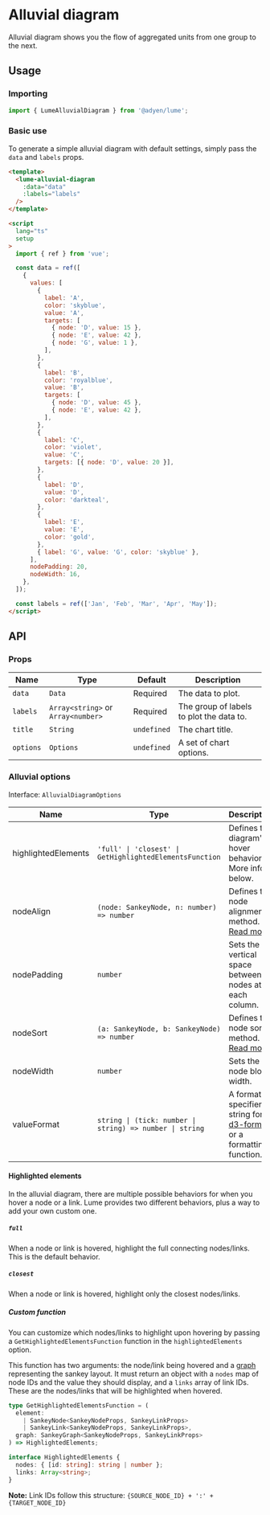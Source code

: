 # Alluvial diagram

Alluvial diagram shows you the flow of aggregated units from one group to the next.

## Usage

### Importing

```ts
import { LumeAlluvialDiagram } from '@adyen/lume';
```

### Basic use

To generate a simple alluvial diagram with default settings, simply pass the `data` and `labels` props.

```html
<template>
  <lume-alluvial-diagram
    :data="data"
    :labels="labels"
  />
</template>

<script
  lang="ts"
  setup
>
  import { ref } from 'vue';

  const data = ref([
    {
      values: [
        {
          label: 'A',
          color: 'skyblue',
          value: 'A',
          targets: [
            { node: 'D', value: 15 },
            { node: 'E', value: 42 },
            { node: 'G', value: 1 },
          ],
        },
        {
          label: 'B',
          color: 'royalblue',
          value: 'B',
          targets: [
            { node: 'D', value: 45 },
            { node: 'E', value: 42 },
          ],
        },
        {
          label: 'C',
          color: 'violet',
          value: 'C',
          targets: [{ node: 'D', value: 20 }],
        },
        {
          label: 'D',
          value: 'D',
          color: 'darkteal',
        },
        {
          label: 'E',
          value: 'E',
          color: 'gold',
        },
        { label: 'G', value: 'G', color: 'skyblue' },
      ],
      nodePadding: 20,
      nodeWidth: 16,
    },
  ]);

  const labels = ref(['Jan', 'Feb', 'Mar', 'Apr', 'May']);
</script>
```

## API

### Props

| Name      | Type                               | Default     | Description                              |
| --------- | ---------------------------------- | ----------- | ---------------------------------------- |
| `data`    | `Data`                             | Required    | The data to plot.                        |
| `labels`  | `Array<string>` or `Array<number>` | Required    | The group of labels to plot the data to. |
| `title`   | `String`                           | `undefined` | The chart title.                         |
| `options` | `Options`                          | `undefined` | A set of chart options.                  |

### Alluvial options

Interface: `AlluvialDiagramOptions`

| Name                | Type                                                     | Description                                                                                          |
| ------------------- | -------------------------------------------------------- | ---------------------------------------------------------------------------------------------------- |
| highlightedElements | `'full' \| 'closest' \| GetHighlightedElementsFunction`  | Defines the diagram's hover behavior. More info below.                                               |
| nodeAlign           | `(node: SankeyNode, n: number) => number`                | Defines the node alignment method. [Read more](https://github.com/d3/d3-sankey#sankey_nodeAlign)     |
| nodePadding         | `number`                                                 | Sets the vertical space between nodes at each column.                                                |
| nodeSort            | `(a: SankeyNode, b: SankeyNode) => number`               | Defines the node sort method. [Read more](https://github.com/d3/d3-sankey#sankey_nodeSort)           |
| nodeWidth           | `number`                                                 | Sets the node block width.                                                                           |
| valueFormat         | `string \| (tick: number \| string) => number \| string` | A format specifier string for [d3-format](https://github.com/d3/d3-format) or a formatting function. |

#### Highlighted elements

In the alluvial diagram, there are multiple possible behaviors for when you hover a node or a link. Lume provides two different behaviors, plus a way to add your own custom one.

##### `full`

When a node or link is hovered, highlight the full connecting nodes/links. This is the default behavior.

<!-- TODO: Add example image -->

##### `closest`

When a node or link is hovered, highlight only the closest nodes/links.

<!-- TODO: Add example image -->

##### Custom function

You can customize which nodes/links to highlight upon hovering by passing a `GetHighlightedElementsFunction` function in the `highlightedElements` option.

This function has two arguments: the node/link being hovered and a [graph](https://github.com/DefinitelyTyped/DefinitelyTyped/blob/master/types/d3-sankey/index.d.ts#L172) representing the sankey layout.
It must return an object with a `nodes` map of node IDs and the value they should display, and a `links` array of link IDs. These are the nodes/links that will be highlighted when hovered.

```ts
type GetHighlightedElementsFunction = (
  element:
    | SankeyNode<SankeyNodeProps, SankeyLinkProps>
    | SankeyLink<SankeyNodeProps, SankeyLinkProps>,
  graph: SankeyGraph<SankeyNodeProps, SankeyLinkProps>
) => HighlightedElements;

interface HighlightedElements {
  nodes: { [id: string]: string | number };
  links: Array<string>;
}
```

**Note:** Link IDs follow this structure: `{SOURCE_NODE_ID} + ':' + {TARGET_NODE_ID}`
